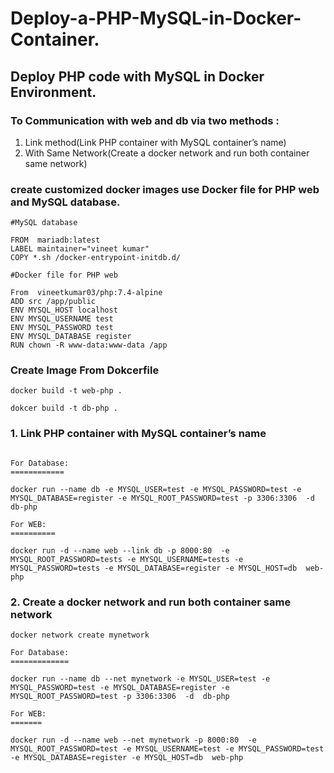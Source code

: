 # Deploy-a-PHP-MySQL-in-Docker-Container.
## Deploy PHP code with MySQL in Docker Environment.

### To Communication with web and db via two methods :
1. Link method(Link PHP container with MySQL container’s name) 
2. With Same Network(Create a docker network and run both container same network)


### create customized docker images use Docker file for PHP web and MySQL database.



```
#MySQL database

FROM  mariadb:latest
LABEL maintainer="vineet kumar"
COPY *.sh /docker-entrypoint-initdb.d/

```

```
#Docker file for PHP web

From  vineetkumar03/php:7.4-alpine
ADD src /app/public
ENV MYSQL_HOST localhost
ENV MYSQL_USERNAME test
ENV MYSQL_PASSWORD test
ENV MYSQL_DATABASE register
RUN chown -R www-data:www-data /app

```
### Create Image From Dokcerfile

```
docker build -t web-php .

dokcer build -t db-php . 

```

### 1. Link PHP container with MySQL container’s name

```

For Database:
============

docker run --name db -e MYSQL_USER=test -e MYSQL_PASSWORD=test -e MYSQL_DATABASE=register -e MYSQL_ROOT_PASSWORD=test -p 3306:3306  -d  db-php

For WEB:
==========

docker run -d --name web --link db -p 8000:80  -e MYSQL_ROOT_PASSWORD=tests -e MYSQL_USERNAME=tests -e MYSQL_PASSWORD=tests -e MYSQL_DATABASE=register -e MYSQL_HOST=db  web-php

```


### 2. Create a docker network and run both container same network


```
docker network create mynetwork
```

```
For Database:
=============

docker run --name db --net mynetwork -e MYSQL_USER=test -e MYSQL_PASSWORD=test -e MYSQL_DATABASE=register -e MYSQL_ROOT_PASSWORD=test -p 3306:3306  -d  db-php

For WEB:
=======

docker run -d --name web --net mynetwork -p 8000:80  -e MYSQL_ROOT_PASSWORD=test -e MYSQL_USERNAME=test -e MYSQL_PASSWORD=test -e MYSQL_DATABASE=register -e MYSQL_HOST=db  web-php
```
